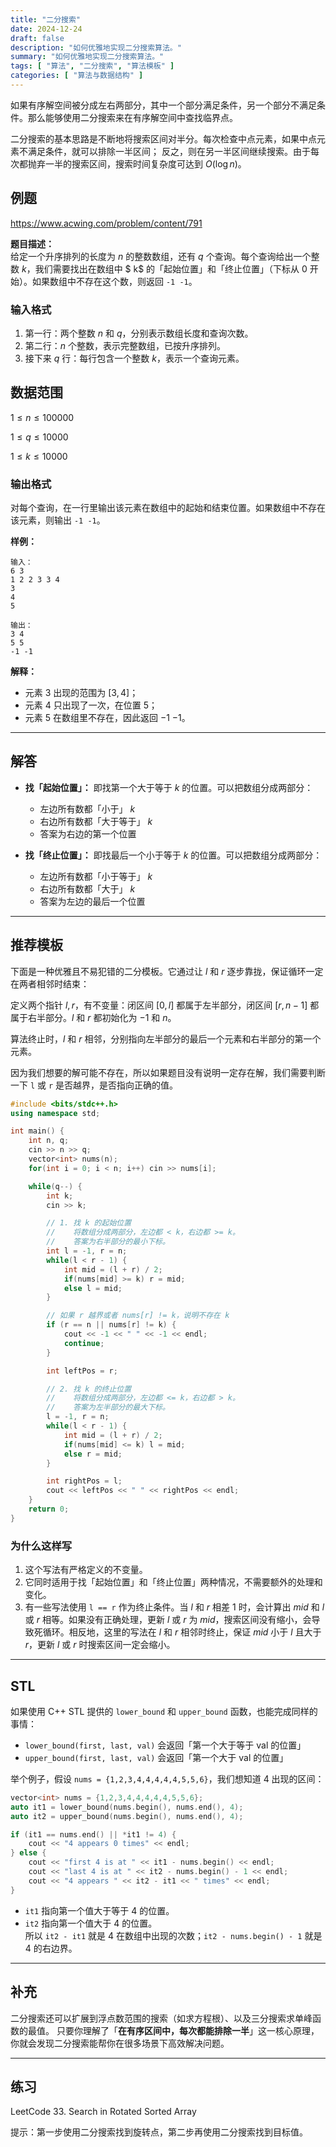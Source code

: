 ```yaml
---
title: "二分搜索"
date: 2024-12-24
draft: false
description: "如何优雅地实现二分搜索算法。"
summary: "如何优雅地实现二分搜索算法。"
tags: [ "算法", "二分搜索", "算法模板" ]
categories: [ "算法与数据结构" ]
---
```


如果有序解空间被分成左右两部分，其中一个部分满足条件，另一个部分不满足条件。那么能够使用二分搜索来在有序解空间中查找临界点。

二分搜索的基本思路是不断地将搜索区间对半分。每次检查中点元素，如果中点元素不满足条件，就可以排除一半区间；
反之，则在另一半区间继续搜索。由于每次都抛弃一半的搜索区间，搜索时间复杂度可达到 $O(\log n)$。

## 例题 

https://www.acwing.com/problem/content/791

**题目描述：**  
给定一个升序排列的长度为 $n$ 的整数数组，还有 $q$ 个查询。每个查询给出一个整数 $k$，我们需要找出在数组中 $
k$ 的「起始位置」和「终止位置」（下标从 0 开始）。如果数组中不存在这个数，则返回 `-1 -1`。

### 输入格式

1. 第一行：两个整数 $n$ 和 $q$，分别表示数组长度和查询次数。
2. 第二行：$n$ 个整数，表示完整数组，已按升序排列。
3. 接下来 $q$ 行：每行包含一个整数 $k$，表示一个查询元素。

## 数据范围

$1 \leq n \leq 100000$

$1 \leq q \leq 10000$

$1 \leq k \leq 10000$

### 输出格式

对每个查询，在一行里输出该元素在数组中的起始和结束位置。如果数组中不存在该元素，则输出 `-1 -1`。

**样例：**

```
输入：
6 3
1 2 2 3 3 4
3
4
5

输出：
3 4
5 5
-1 -1
```

**解释：**

- 元素 $3$ 出现的范围为 $[3, 4]$；
- 元素 $4$ 只出现了一次，在位置 $5$；
- 元素 $5$ 在数组里不存在，因此返回 $-1$ $-1$。

---

## 解答

- **找「起始位置」：**
  即找第一个大于等于 $k$ 的位置。可以把数组分成两部分：
    - 左边所有数都「小于」 $k$
    - 右边所有数都「大于等于」 $k$
    - 答案为右边的第一个位置

- **找「终止位置」：**
  即找最后一个小于等于 $k$ 的位置。可以把数组分成两部分：
    - 左边所有数都「小于等于」 $k$
    - 右边所有数都「大于」 $k$
    - 答案为左边的最后一个位置

---

## 推荐模板

下面是一种优雅且不易犯错的二分模板。它通过让 $l$ 和 $r$ 逐步靠拢，保证循环一定在两者相邻时结束：

定义两个指针 $l, r$，有不变量：闭区间 $[0, l]$ 都属于左半部分，闭区间 $[r, n - 1]$ 都属于右半部分。$l$
和 $r$ 都初始化为 $-1$ 和 $n$。

算法终止时，$l$ 和 $r$ 相邻，分别指向左半部分的最后一个元素和右半部分的第一个元素。

因为我们想要的解可能不存在，所以如果题目没有说明一定存在解，我们需要判断一下 `l` 或 `r` 是否越界，是否指向正确的值。

```cpp
#include <bits/stdc++.h>
using namespace std;

int main() {
    int n, q;
    cin >> n >> q;
    vector<int> nums(n);
    for(int i = 0; i < n; i++) cin >> nums[i];

    while(q--) {
        int k;
        cin >> k;

        // 1. 找 k 的起始位置
        //    将数组分成两部分，左边都 < k，右边都 >= k。
        //    答案为右半部分的最小下标。
        int l = -1, r = n;
        while(l < r - 1) {
            int mid = (l + r) / 2;
            if(nums[mid] >= k) r = mid; 
            else l = mid;
        }

        // 如果 r 越界或者 nums[r] != k，说明不存在 k
        if (r == n || nums[r] != k) {
            cout << -1 << " " << -1 << endl;
            continue;
        }

        int leftPos = r;

        // 2. 找 k 的终止位置
        //    将数组分成两部分，左边都 <= k，右边都 > k。
        //    答案为左半部分的最大下标。
        l = -1, r = n;
        while(l < r - 1) {
            int mid = (l + r) / 2;
            if(nums[mid] <= k) l = mid;
            else r = mid;
        }

        int rightPos = l;
        cout << leftPos << " " << rightPos << endl;
    }
    return 0;
}
```

### 为什么这样写

1. 这个写法有严格定义的不变量。
2. 它同时适用于找「起始位置」和「终止位置」两种情况，不需要额外的处理和变化。
3. 有一些写法使用 `l == r` 作为终止条件。当 $l$ 和 $r$ 相差 $1$ 时，会计算出 $mid$ 和 $l$ 或 $r$
   相等。如果没有正确处理，更新 $l$ 或 $r$ 为 $mid$，搜索区间没有缩小，会导致死循环。相反地，这里的写法在 $l$
   和 $r$ 相邻时终止，保证 $mid$ 小于 $l$ 且大于 $r$，更新 $l$ 或 $r$ 时搜索区间一定会缩小。

---

## STL

如果使用 C++ STL 提供的 `lower_bound` 和 `upper_bound` 函数，也能完成同样的事情：

- `lower_bound(first, last, val)` 会返回「第一个大于等于 val 的位置」
- `upper_bound(first, last, val)` 会返回「第一个大于 val 的位置」

举个例子，假设 `nums = {1,2,3,4,4,4,4,4,5,5,6}`，我们想知道 4 出现的区间：

```cpp
vector<int> nums = {1,2,3,4,4,4,4,4,5,5,6};
auto it1 = lower_bound(nums.begin(), nums.end(), 4);
auto it2 = upper_bound(nums.begin(), nums.end(), 4);

if (it1 == nums.end() || *it1 != 4) {
    cout << "4 appears 0 times" << endl;
} else {
    cout << "first 4 is at " << it1 - nums.begin() << endl;
    cout << "last 4 is at " << it2 - nums.begin() - 1 << endl;
    cout << "4 appears " << it2 - it1 << " times" << endl;
}
```

- `it1` 指向第一个值大于等于 $4$ 的位置。
- `it2` 指向第一个值大于 $4$ 的位置。  
  所以 `it2 - it1` 就是 $4$ 在数组中出现的次数；`it2 - nums.begin() - 1` 就是 $4$ 的右边界。

---

## 补充

二分搜索还可以扩展到浮点数范围的搜索（如求方程根）、以及三分搜索求单峰函数的最值。
只要你理解了「**在有序区间中，每次都能排除一半**」这一核心原理，你就会发现二分搜索能帮你在很多场景下高效解决问题。

---

## 练习

LeetCode 33. Search in Rotated Sorted Array

提示：第一步使用二分搜索找到旋转点，第二步再使用二分搜索找到目标值。